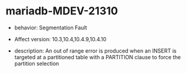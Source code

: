 # mariadb-MDEV-21310
- behavior: Segmentation Fault

- Affect version: 10.3,10.4,10.4.9,10.4.10

- description: An out of range error is produced when an INSERT is targeted at a partitioned table with a PARTITION clause to force the partition selection